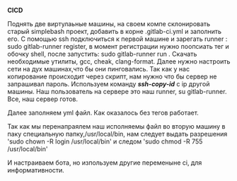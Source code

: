**CICD**

Поднять две виртулаьные машины, на своем компе склонировать старый simplebash проект, добавить в корне .gitlab-ci.yml и заполнить его.
С помощью ssh подключиться к первой машине и зарегать runner : sudo gitlab-runner register, в момент регистрации нужно поопсиать тег и обочку shell,
после запустить: sudo gitlab-runner run .
Скачать необходимые утилиты, gcc, cheak, clang-format.
Далее нужно настроить сети на дух машинах,что бы они пинговались.
Так как у нас копирование происходит через скрипт, нам нужно что бы сервер не запрашивал пароль.
Используем команду ***ssh-copy-id*** с ip другой машины.
Наш пользователь на сервере это наш runner, su gitlab-runner.
Все, наш сервер готов.

Далее заполняем yml файл. Как оказалось без тегов работает.

Так как мы перенапраялем наш исполняемы файл во вторую машину в паку специальную папку,/usr/local/bin, нам следует выдать разрешения 'sudo chown -R login /usr/local/bin' и следом 'sudo chmod -R 755 /usr/local/bin'

И настраиваем бота, но изпользуем другие переменыне ci, для информативности.

